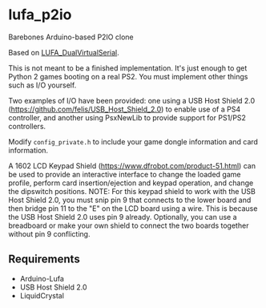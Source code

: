 # lufa_p2io
Barebones Arduino-based P2IO clone

Based on [LUFA_DualVirtualSerial](https://github.com/Palatis/Arduino-Lufa/tree/master/examples/LUFA_DualVirtualSerial).

This is not meant to be a finished implementation. It's just enough to get Python 2 games booting on a real PS2. You must implement other things such as I/O yourself.

Two examples of I/O have been provided: one using a USB Host Shield 2.0 (https://github.com/felis/USB_Host_Shield_2.0) to enable use of a PS4 controller, and another using PsxNewLib to provide support for PS1/PS2 controllers.

Modify `config_private.h` to include your game dongle information and card information.

A 1602 LCD Keypad Shield (https://www.dfrobot.com/product-51.html) can be used to provide an interactive interface to change the loaded game profile, perform card insertion/ejection and keypad operation, and change the dipswitch positions.
NOTE: For this keypad shield to work with the USB Host Shield 2.0, you must snip pin 9 that connects to the lower board and then bridge pin 11 to the "E" on the LCD board using a wire. This is because the USB Host Shield 2.0 uses pin 9 already. Optionally, you can use a breadboard or make your own shield to connect the two boards together without pin 9 conflicting.

## Requirements
- Arduino-Lufa
- USB Host Shield 2.0
- LiquidCrystal
